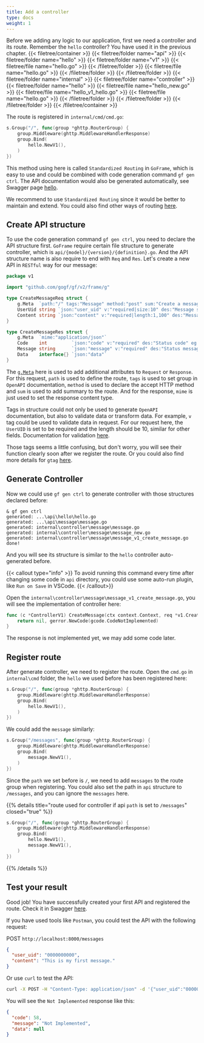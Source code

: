 ```yaml
---
title: Add a controller
type: docs
weight: 1
---
```


Before we adding any logic to our application, first we need a controller and its route. Remember the `hello` controller? You have used it in the previous chapter.
{{< filetree/container >}}
  {{< filetree/folder name="api" >}}
    {{< filetree/folder name="hello" >}}
      {{< filetree/folder name="v1" >}}
        {{< filetree/file name="hello.go" >}}
      {{< /filetree/folder >}}
      {{< filetree/file name="hello.go" >}}
    {{< /filetree/folder >}}
  {{< /filetree/folder >}}
  {{< filetree/folder name="internal" >}}
    {{< filetree/folder name="controller" >}}
      {{< filetree/folder name="hello" >}}
        {{< filetree/file name="hello_new.go" >}}
        {{< filetree/file name="hello_v1_hello.go" >}}
        {{< filetree/file name="hello.go" >}}
      {{< /filetree/folder >}}
    {{< /filetree/folder >}}
  {{< /filetree/folder >}}
{{< /filetree/container >}}

The route is registered in `internal/cmd/cmd.go`:
```go
s.Group("/", func(group *ghttp.RouterGroup) {
    group.Middleware(ghttp.MiddlewareHandlerResponse)
	group.Bind(
	    hello.NewV1(),
	)
})
```

This method using here is called `Standardized Routing` in `GoFrame`, which is easy to use and could be combined with code generation command `gf gen ctrl`. The API documentation would also be generated automatically, see Swagger page [hello](http://localhost:8000/swagger#tag/Hello/paths/~1hello/get).

We recommend to use `Standardized Routing` since it would be better to maintain and extend. You could also find other ways of routing [here](https://goframe.org/pages/viewpage.action?pageId=1114479).

## Create API structure

To use the code generation command `gf gen ctrl`, you need to declare the API structure first. `GoFrame` require certain file structure to generate controller, which is `api/{model}/{version}/{definition}.go`. And the API structure name is also require to end with `Req` and `Res`. Let's create a new API in `RESTful` way for our message:

```go {filename="api/message/v1/store.go"}
package v1

import "github.com/gogf/gf/v2/frame/g"

type CreateMessageReq struct {
	g.Meta  `path:"/" tags:"Message" method:"post" sum:"Create a message"`
	UserUid string `json:"user_uid" v:"required|size:10" des:"Message sender ID" eg:"0000000000"`
	Content string `json:"content" v:"required|length:1,100" des:"Message content" eg:"This is my first message."`
}

type CreateMessageRes struct {
	g.Meta  `mime:"application/json"`
	Code    int         `json:"code" v:"required" des:"Status code" eg:"0"`
	Message string      `json:"message" v:"required" des:"Status message" eg:"Success"`
	Data    interface{} `json:"data"`
}
```

The [`g.Meta`](https://pkg.go.dev/github.com/gogf/gf/v2/util/gmeta) here is used to add additional attributes to `Request` or `Response`. For this request, `path` is used to define the route, `tags` is used to set group in `OpenAPI` documentation, `method` is used to declare the accept HTTP method and `sum` is used to add summary to the route. And for the response, `mime` is just used to set the response content type.

Tags in structure could not only be used to generate `OpenAPI` documentation, but also to validate data or transform data. For example, `v` tag could be used to validate data in request. For our request here, the `UserUID` is set to be required and the length should be 10, similar for other fields. Documentation for validation [here](https://goframe.org/pages/viewpage.action?pageId=1114678).

Those tags seems a little confusing, but don't worry, you will see their function clearly soon after we register the route. Or you could also find more details for `gtag` [here](https://github.com/gogf/gf/blob/master/util/gtag/gtag.go).

## Generate Controller

Now we could use `gf gen ctrl` to generate controller with those structures declared before:

```
& gf gen ctrl
generated: ...\api\hello\hello.go
generated: ...\api\message\message.go
generated: internal\controller\message\message.go
generated: internal\controller\message\message_new.go
generated: internal\controller\message\message_v1_create_message.go
done!
```

And you will see its structure is similar to the `hello` controller auto-generated before.

{{< callout type="info" >}}
To avoid running this command every time after changing some code in `api` directory, you could use some auto-run plugin, like `Run on Save` in VSCode.
{{< /callout>}}

Open the `internal\controller\message\message_v1_create_message.go`, you will see the implementation of controller here:

```go
func (c *ControllerV1) CreateMessage(ctx context.Context, req *v1.CreateMessageReq) (res *v1.CreateMessageRes, err error) {
	return nil, gerror.NewCode(gcode.CodeNotImplemented)
}
```

The response is not implemented yet, we may add some code later.

## Register route

After generate controller, we need to register the route. Open the `cmd.go` in `internal\cmd` folder, the `hello` we used before has been registered here:

```go {filename="internal/cmd/cmd.go"}
s.Group("/", func(group *ghttp.RouterGroup) {
	group.Middleware(ghttp.MiddlewareHandlerResponse)
	group.Bind(
		hello.NewV1(),
	)
})
```

We could add the `message` similarly:

```go {filename="internal/cmd/cmd.go"}
s.Group("/messages", func(group *ghttp.RouterGroup) {
	group.Middleware(ghttp.MiddlewareHandlerResponse)
	group.Bind(
		message.NewV1(),
	)
})
```

Since the `path` we set before is `/`, we need to add `messages` to the route group when registering. You could also set the path in `api` structure to `/messages`, and you can ignore the `messages` here.

{{% details title="route used for controller if api `path` is set to `/messages`" closed="true" %}}
```go {filename="internal/cmd/cmd.go"}
s.Group("/", func(group *ghttp.RouterGroup) {
	group.Middleware(ghttp.MiddlewareHandlerResponse)
	group.Bind(
		hello.NewV1(),
		message.NewV1(),
	)
})
```
{{% /details %}}

## Test your result

Good job! You have successfully created your first API and registered the route. Check it in Swagger [here](http://localhost:8000/swagger#tag/Message).

If you have used tools like `Postman`, you could test the API with the following request:

POST `http://localhost:8000/messages`

```json
{
  "user_uid": "0000000000",
  "content": "This is my first message."
}
```

Or use `curl` to test the API:

```bash
curl -X POST -H "Content-Type: application/json" -d '{"user_uid":"0000000000","content":"This is my first message."}' "http://localhost:8000/messages"
```

You will see the `Not Implemented` response like this:

```json
{
  "code": 58,
  "message": "Not Implemented",
  "data": null
}
```

